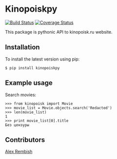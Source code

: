 # Kinopoiskpy

[![Build Status](https://travis-ci.org/ramusus/kinopoiskpy.png?branch=master)](https://travis-ci.org/ramusus/kinopoiskpy) [![Coverage Status](https://coveralls.io/repos/ramusus/kinopoiskpy/badge.png?branch=master)](https://coveralls.io/r/ramusus/kinopoiskpy)

This package is pythonic API to kinopoisk.ru website.

## Installation

To install the latest version using pip:

    $ pip install kinopoiskpy

## Example usage

Search movies:

    >>> from kinopoisk import Movie
    >>> movie_list = Movie.objects.search('Redacted')
    >>> len(movie_list)
    1
    >>> print movie_list[0].title
    Без цензуры

## Contributors

[Alex Rembish](http://github.com/rembish)